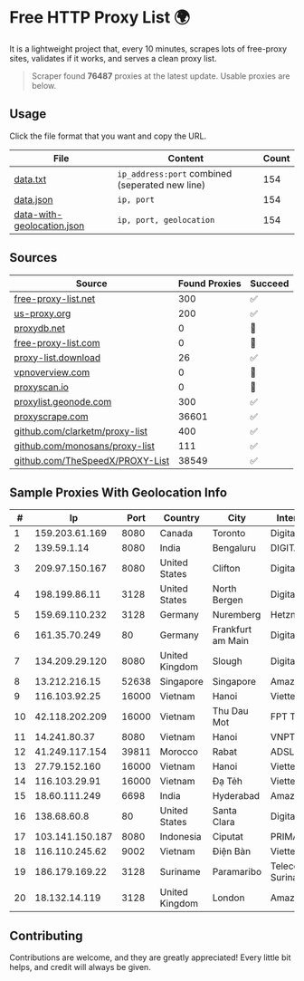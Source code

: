 
# Free HTTP Proxy List 🌍

It is a lightweight project that, every 10 minutes, scrapes lots of free-proxy sites, validates if it works, and serves a clean proxy list.


> Scraper found **76487** proxies at the latest update. Usable proxies are below.

## Usage

Click the file format that you want and copy the URL.


|File|Content|Count|
|----|-------|-----|
|[data.txt](https://raw.githubusercontent.com/themiralay/Proxy-List-World/master/data.txt)|`ip_address:port` combined (seperated new line)|154|
|[data.json](https://raw.githubusercontent.com/themiralay/Proxy-List-World/master/data.json)|`ip, port`|154|
|[data-with-geolocation.json](https://raw.githubusercontent.com/themiralay/Proxy-List-World/master/data-with-geolocation.json)|`ip, port, geolocation`|154|

## Sources

|Source|Found Proxies|Succeed|
|------|-------------|-------|
|[free-proxy-list.net](https://free-proxy-list.net)|300|✅|
|[us-proxy.org](https://www.us-proxy.org)|200|✅|
|[proxydb.net](http://proxydb.net)|0|🚫|
|[free-proxy-list.com](https://free-proxy-list.com/?page=&port=&type%5B%5D=http&type%5B%5D=https&up_time=0&search=Search)|0|🚫|
|[proxy-list.download](https://www.proxy-list.download/HTTP)|26|✅|
|[vpnoverview.com](https://vpnoverview.com/privacy/anonymous-browsing/free-proxy-servers)|0|🚫|
|[proxyscan.io](https://www.proxyscan.io)|0|🚫|
|[proxylist.geonode.com](https://proxylist.geonode.com/api/proxy-list?limit=300&page=1&sort_by=lastChecked&sort_type=desc&protocols=http,https)|300|✅|
|[proxyscrape.com](https://api.proxyscrape.com/v2/?request=displayproxies&protocol=http&timeout=10000&country=all&ssl=all&anonymity=all)|36601|✅|
|[github.com/clarketm/proxy-list](https://raw.githubusercontent.com/clarketm/proxy-list/master/proxy-list-raw.txt)|400|✅|
|[github.com/monosans/proxy-list](https://raw.githubusercontent.com/monosans/proxy-list/main/proxies/http.txt)|111|✅|
|[github.com/TheSpeedX/PROXY-List](https://raw.githubusercontent.com/TheSpeedX/PROXY-List/master/http.txt)|38549|✅|


## Sample Proxies With Geolocation Info

|#|Ip|Port|Country|City|Internet Service Provider|
|-|--|----|-------|----|-------------------------|
|1|159.203.61.169|8080|Canada|Toronto|DigitalOcean, LLC|
|2|139.59.1.14|8080|India|Bengaluru|DIGITALOCEAN|
|3|209.97.150.167|8080|United States|Clifton|DigitalOcean, LLC|
|4|198.199.86.11|3128|United States|North Bergen|DigitalOcean, LLC|
|5|159.69.110.232|3128|Germany|Nuremberg|Hetzner Online GmbH|
|6|161.35.70.249|80|Germany|Frankfurt am Main|DigitalOcean, LLC|
|7|134.209.29.120|8080|United Kingdom|Slough|DigitalOcean, LLC|
|8|13.212.216.15|52638|Singapore|Singapore|Amazon Technologies Inc.|
|9|116.103.92.25|16000|Vietnam|Hanoi|Viettel Corporation|
|10|42.118.202.209|16000|Vietnam|Thu Dau Mot|FPT Telecom Company|
|11|14.241.80.37|8080|Vietnam|Hanoi|VNPT|
|12|41.249.117.154|39811|Morocco|Rabat|ADSL Maroc telecom|
|13|27.79.152.160|16000|Vietnam|Hanoi|Viettel Corporation|
|14|116.103.29.91|16000|Vietnam|Đạ Tẻh|Viettel Corporation|
|15|18.60.111.249|6698|India|Hyderabad|Amazon.com, Inc.|
|16|138.68.60.8|80|United States|Santa Clara|DigitalOcean, LLC|
|17|103.141.150.187|8080|Indonesia|Ciputat|PRIMACOM|
|18|116.110.245.62|9002|Vietnam|Điện Bàn|Viettel Corporation|
|19|186.179.169.22|3128|Suriname|Paramaribo|Telecommunicationcompany Suriname - TeleSur|
|20|18.132.14.119|3128|United Kingdom|London|Amazon Technologies Inc.|



## Contributing

Contributions are welcome, and they are greatly appreciated! Every
little bit helps, and credit will always be given.

